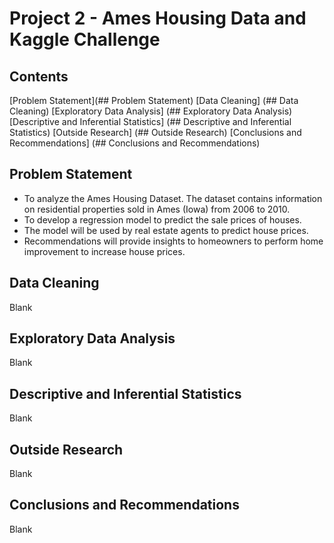 # Project 2 - Ames Housing Data and Kaggle Challenge

## Contents

[Problem Statement](## Problem Statement)
[Data Cleaning] (## Data Cleaning)
[Exploratory Data Analysis] (## Exploratory Data Analysis)
[Descriptive and Inferential Statistics] (## Descriptive and Inferential Statistics)
[Outside Research] (## Outside Research)
[Conclusions and Recommendations] (## Conclusions and Recommendations)

## Problem Statement

- To analyze the Ames Housing Dataset. The dataset contains information on residential properties sold in Ames (Iowa) from 2006 to 2010.
- To develop a regression model to predict the sale prices of houses.
- The model will be used by real estate agents to predict house prices.
- Recommendations will provide insights to homeowners to perform home improvement to increase house prices.

## Data Cleaning

Blank

## Exploratory Data Analysis

Blank

## Descriptive and Inferential Statistics

Blank

## Outside Research

Blank

## Conclusions and Recommendations

Blank




